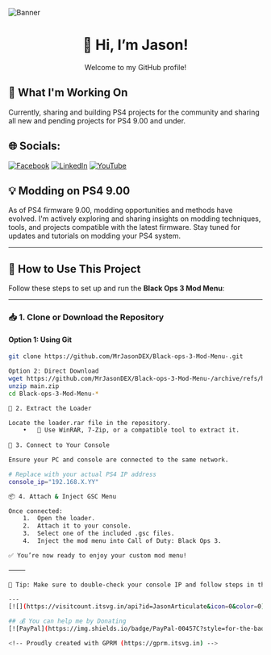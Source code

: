 ![Banner](https://user-images.githubusercontent.com/74038190/241765440-80728820-e06b-4f96-9c9e-9df46f0cc0a5.gif)

<div align="center">
  <h1>👋 Hi, I’m Jason!</h1>
  <p>Welcome to my GitHub profile!</p>
</div>

## 🌱 What I'm Working On

Currently, sharing and building PS4 projects for the community and sharing all new and pending projects for PS4 9.00 and under.

## 🌐 Socials:
[![Facebook](https://img.shields.io/badge/Facebook-%231877F2.svg?logo=Facebook&logoColor=white)](https://www.facebook.com/MrJasonDEX/) [![LinkedIn](https://img.shields.io/badge/LinkedIn-%230077B5.svg?logo=linkedin&logoColor=white)](https://www.linkedin.com/in/jason-gillan-6074182a6/) [![YouTube](https://img.shields.io/badge/YouTube-%23FF0000.svg?logo=YouTube&logoColor=white)](https://www.youtube.com/@MrJasonDEX)

## 💡 Modding on PS4 9.00

As of PS4 firmware 9.00, modding opportunities and methods have evolved. I'm actively exploring and sharing insights on modding techniques, tools, and projects compatible with the latest firmware. Stay tuned for updates and tutorials on modding your PS4 system.

---
## 🚀 How to Use This Project

Follow these steps to set up and run the **Black Ops 3 Mod Menu**:

---

### 📥 1. Clone or Download the Repository

#### Option 1: Using Git

```bash
git clone https://github.com/MrJasonDEX/Black-ops-3-Mod-Menu-.git

Option 2: Direct Download
wget https://github.com/MrJasonDEX/Black-ops-3-Mod-Menu-/archive/refs/heads/main.zip
unzip main.zip
cd Black-ops-3-Mod-Menu-*

📂 2. Extract the Loader

Locate the loader.rar file in the repository.
	•	🧰 Use WinRAR, 7-Zip, or a compatible tool to extract it.
    
🔌 3. Connect to Your Console

Ensure your PC and console are connected to the same network.

# Replace with your actual PS4 IP address
console_ip="192.168.X.YY"

📦 4. Attach & Inject GSC Menu

Once connected:
	1.	Open the loader.
	2.	Attach it to your console.
	3.	Select one of the included .gsc files.
	4.	Inject the mod menu into Call of Duty: Black Ops 3.

✅ You’re now ready to enjoy your custom mod menu!

⸻

🧠 Tip: Make sure to double-check your console IP and follow steps in the correct order for a successful injection.

---
[![](https://visitcount.itsvg.in/api?id=JasonArticulate&icon=0&color=0)](https://visitcount.itsvg.in)

## 💰 You can help me by Donating
[![PayPal](https://img.shields.io/badge/PayPal-00457C?style=for-the-badge&logo=paypal&logoColor=white)](https://paypal.me/MrJasonDEX) 

<!-- Proudly created with GPRM (https://gprm.itsvg.in) -->
